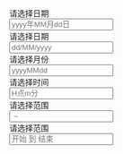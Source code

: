 <div class="layui-form">
  <div class="layui-form-item">
    <div class="layui-inline">
      <label class="layui-form-label">请选择日期</label>
      <div class="layui-input-inline">
        <input type="text" class="layui-input" id="ID-laydate-format-1" placeholder="yyyy年MM月dd日">
      </div>
    </div>
    <div class="layui-inline">
      <label class="layui-form-label">请选择日期</label>
      <div class="layui-input-inline">
        <input type="text" class="layui-input" id="ID-laydate-format-2" placeholder="dd/MM/yyyy">
      </div>
    </div>
    <div class="layui-inline">
      <label class="layui-form-label">请选择月份</label>
      <div class="layui-input-inline">
        <input type="text" class="layui-input" id="ID-laydate-format-3" placeholder="yyyyMMdd">
      </div>
    </div>
    <div class="layui-inline">
      <label class="layui-form-label">请选择时间</label>
      <div class="layui-input-inline">
        <input type="text" class="layui-input" id="ID-laydate-format-4" placeholder="H点m分">
      </div>
    </div>
    <div class="layui-inline">
      <label class="layui-form-label">请选择范围</label>
      <div class="layui-input-inline">
        <input type="text" class="layui-input" id="ID-laydate-format-5" placeholder=" ~ ">
      </div>
    </div>
    <div class="layui-inline">
      <label class="layui-form-label">请选择范围</label>
      <div class="layui-input-inline">
        <input type="text" class="layui-input" id="ID-laydate-format-6" placeholder="开始 到 结束">
      </div>
    </div>
  </div>
</div>

<script>
layui.use(function(){
  var laydate = layui.laydate;

  // 自定义格式
  laydate.render({
    elem: '#ID-laydate-format-1',
    format: 'yyyy年MM月dd日'
  });
  laydate.render({
    elem: '#ID-laydate-format-2',
    format: 'dd/MM/yyyy'
  });
  laydate.render({
    elem: '#ID-laydate-format-3',
    format: 'yyyyMMdd'
  });
  laydate.render({
    elem: '#ID-laydate-format-4',
    type: 'time',
    format: 'H点m分'
  });
  laydate.render({
    elem: '#ID-laydate-format-5',
    type: 'month',
    range: '~',
    format: 'yyyy-MM'
  });
  laydate.render({
    elem: '#ID-laydate-format-6',
    type: 'datetime',
    range: '到',
    format: 'yyyy年M月d日H时m分s秒'
  });
});
</script>
